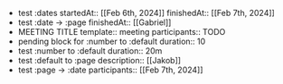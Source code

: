 - test :dates
  startedAt:: [[Feb 6th, 2024]]
  finishedAt:: [[Feb 7th, 2024]]
- test :date -> :page
  finishedAt:: [[Gabriel]]
- MEETING TITLE
  template:: meeting
  participants:: TODO
- pending block for :number to :default
  duration:: 10
- test :number to :default
  duration:: 20m
- test :default to :page
  description:: [[Jakob]]
- test :page -> :date
  participants:: [[Feb 7th, 2024]]